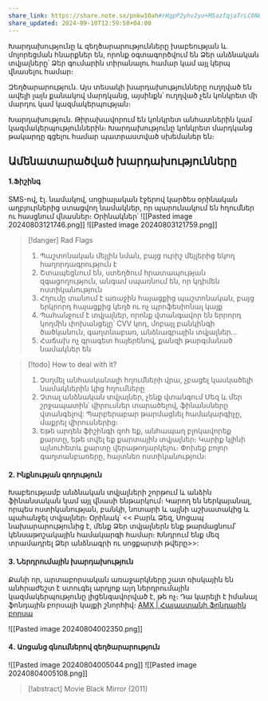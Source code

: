 ```yaml
---
share_link: https://share.note.sx/pnkw10ah#rHgpP2yhv2yo+M5azfqjaTrLC0N6aW4FZRg0sToeP4E
share_updated: 2024-09-10T12:59:58+04:00
---
```


Խարդախությունը և զեղծարարությունները խաբեության և մոլորեցման հնարքներ են, որոնք օգտագործվում են Ձեր անձնական տվյալները՝ Ձեր գումարին տիրանալու համար կամ այլ կերպ վնասելու համար։

Զեղծարարություն․
Այս տեսակի խարդախությունները ուղղված են ավելի լայն քանակով մարդկանց, այսինքն՝ ուղղված չեն կոնկրետ մի մարդու կամ կազմակերպության։

Խարդախություն․
Թիրախավորում են կոնկրետ անհատներին կամ կազմակերպություններին։ Խարդախությունը կոնկրետ մարդկանց թակարդը գցելու համար պատրաստված սխեմաներ են։

## Ամենատարածված խարդախությունները

#### 1․Ֆիշինգ

SMS-ով, էլ․ նամակով, սոցիալական էջերով կարծես օրինական աղբյուրներից ստացվող նամակներ, որ պարունակում են հղումներ ու հասցնում վնասներ։ Օրինակներ՝ 
![[Pasted image 20240803121746.png]]
![[Pasted image 20240803121759.png]]

> [!danger] Rad Flags
>  1.  Պաշտոնական մեյլին նման, բայց ուրիշ մեյլերից եկող հաղորդագրություն է
>  2. Շտապեցնում են, ստեղծում հրատապության զգացողություն, անգամ սպառնում են, որ կդիմեն ոստիկանություն
>  3. Հղումը տանում է առաջին հայացքից պաշտոնական, բայց երկրորդ հայացքից կեղծ ու ոչ պրոֆեսիոնալ կայք
>  4. Պահանջում է տվյալներ, որոնք վտանգավոր են երրորդ կողմին փոխանցելը՝ CVV կոդ, մոբայլ բանկինգի ծածկանուն, գաղտնաբառ, անձնագրային տվյալներ․․․
>  5. Հաճախ ոչ գրագետ հայերենով, քանզի թարգմանած նամակներ են

> [!todo] How to deal with it?
> 1. Չսղմել անհասկանալի հղումների վրա, չբացել կասկածելի նամակներին կից հղումները
> 2. Չտալ անձնական տվյալներ, չենք վտանգում Մեզ և մեր շրջապատին՝ վիրուսներ տարածելով, ֆինանսները վտանգելով: Պարբերաբար թարմացնել համակարգիչը, մաքրել վիրուսներից։
> 3. Եթե արդեն ֆիշինգի զոհ եք, անհապաղ բլոկավորեք քարտը, եթե տվել եք քարտային տվյալներ։ Կարիք կլինի այնուհետև քարտը վերաթողարկելու։ Փոխեք բոլոր գաղտանբառերը, հայտնեո ոստիկանություն։

#### 2. Ինքնության գողություն

Խաբեությամբ անձնական տվյալների շորթում և անձին ֆինանսական կամ այլ վնասի ենթարկում։ Կարող են  ներկայանալ, որպես ոստիկանության, բանկի, նոտարի և այլնի աշխատակից և պահանջել տվյալներ։ Օրինակ՝ << Բարև Ձեզ, Սոցապ նախարարությունից է, մենք Ձեր տվյալներն ենք թարմացնում՝ կենսաթոշակային համակարգի համար։ Խնդրում ենք մեզ տրամադրել Ձեր անձնագրի ու սոցքարտի թվերը>>:

#### 3. Ներդրումային խարդախություն

Քանի որ, արտաբորսական առաջարկները շատ ռիսկային են անհրաժեշտ է ստուգել արդյոք այդ ներդրումային կազմակերպությունը լիցենզավորված է, թե ոչ։ Դա կարելի է իմանալ ֆոնդային բորսայի կայքի շնորհիվ։ [AMX | Հայաստանի ֆոնդային բորսա](https://amx.am/am)

![[Pasted image 20240804002350.png]]

#### 4․ Առցանց գնումներով զեղծարարություն

![[Pasted image 20240804005044.png]]
![[Pasted image 20240804005108.png]]

> [!abstract] Movie
>  Black Mirror (2011)
